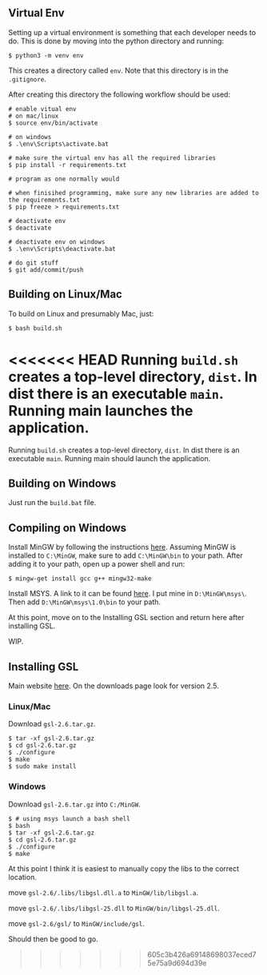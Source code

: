 

## Virtual Env
Setting up a virtual environment is something that each developer needs to do. This is done by moving into the python directory and running:

```$ python3 -m venv env```

This creates a directory called `env`. Note that this directory is in the `.gitignore`.

After creating this directory the following workflow should be used:
```
# enable vitual env
# on mac/linux
$ source env/bin/activate

# on windows
$ .\env\Scripts\activate.bat

# make sure the virtual env has all the required libraries
$ pip install -r requirements.txt

# program as one normally would

# when finisihed programming, make sure any new libraries are added to the requirements.txt
$ pip freeze > requirements.txt

# deactivate env
$ deactivate

# deactivate env on windows
$ .\env\Scripts\deactivate.bat

# do git stuff
$ git add/commit/push

```


## Building on Linux/Mac

To build on Linux and presumably Mac, just:

```
$ bash build.sh
```

<<<<<<< HEAD
Running `build.sh` creates a top-level directory, `dist`. In dist there is an executable `main`. Running main launches the application.
=======
Running `build.sh` creates a top-level directory, `dist`. In dist there is an executable `main`. Running main should launch the application.

## Building on Windows

Just run the `build.bat` file.

## Compiling on Windows

Install MinGW by following the instructions [here](http://www.mingw.org/wiki/Getting_Started). 
Assuming MinGW is installed to `C:\MinGW`, make sure to add `C:\MinGW\bin` to your path.
After adding it to your path, open up a power shell and run:
```
$ mingw-get install gcc g++ mingw32-make
```

Install MSYS. A link to it can be found [here](http://www.mingw.org/wiki/MSYS).
I put mine in `D:\MinGW\msys\`. Then add `D:\MinGW\msys\1.0\bin` to your path.

At this point, move on to the Installing GSL section and return here after installing GSL.

WIP.


## Installing GSL

Main website [here](https://www.gnu.org/software/gsl/). On the downloads page look for version 2.5.

### Linux/Mac

Download `gsl-2.6.tar.gz`.
```
$ tar -xf gsl-2.6.tar.gz
$ cd gsl-2.6.tar.gz
$ ./configure
$ make
$ sudo make install
```

### Windows

Download `gsl-2.6.tar.gz` into `C:/MinGW`.

```
$ # using msys launch a bash shell
$ bash
$ tar -xf gsl-2.6.tar.gz
$ cd gsl-2.6.tar.gz
$ ./configure
$ make
```

At this point I think it is easiest to manually copy the libs to the correct location.

move `gsl-2.6/.libs/libgsl.dll.a` to `MinGW/lib/libgsl.a`.

move `gsl-2.6/.libs/libgsl-25.dll` to `MinGW/bin/libgsl-25.dll`.

move `gsl-2.6/gsl/` to `MinGW/include/gsl`.

Should then be good to go.



>>>>>>> 605c3b426a69148698037eced75e75a9d694d39e
